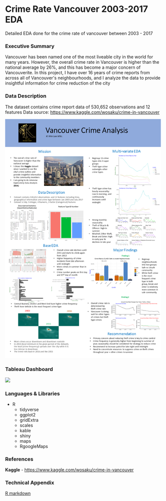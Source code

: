 # Crime Rate Vancouver 2003-2017 EDA

Detailed EDA done for the crime rate of vancouver between 2003 - 2017

### Executive Summary

Vancouver has been named one of the most liveable city in the world for many years. However, the overall crime rate in Vancouver is higher than the national average by 26%, and this has become a major concern of Vancouverite. In this project, I have over 16 years of crime reports from across all of Vancouver's neighbourhoods, and I analyze the data to provide insightful information for crime reduction of the city 


### Data Description

The dataset contains crime report data of 530,652 observations and 12 features
Data source: https://www.kaggle.com/wosaku/crime-in-vancouver

![](Slide1.PNG)


### Tableau Dashboard

<div class='tableauPlaceholder' id='viz1609640466425' style='position: relative'><noscript><a href='#'><img alt=' ' src='https:&#47;&#47;public.tableau.com&#47;static&#47;images&#47;Po&#47;PortfolioVancouverCrimeRate&#47;Dashboard12&#47;1_rss.png' style='border: none' /></a></noscript><object class='tableauViz'  style='display:none;'><param name='host_url' value='https%3A%2F%2Fpublic.tableau.com%2F' /> <param name='embed_code_version' value='3' /> <param name='site_root' value='' /><param name='name' value='PortfolioVancouverCrimeRate&#47;Dashboard12' /><param name='tabs' value='no' /><param name='toolbar' value='yes' /><param name='static_image' value='https:&#47;&#47;public.tableau.com&#47;static&#47;images&#47;Po&#47;PortfolioVancouverCrimeRate&#47;Dashboard12&#47;1.png' /> <param name='animate_transition' value='yes' /><param name='display_static_image' value='yes' /><param name='display_spinner' value='yes' /><param name='display_overlay' value='yes' /><param name='display_count' value='yes' /><param name='language' value='en' /></object></div> 


### Languages & Libraries

* R
    * tidyverse
    * ggplot2
    * gridExtra
    * scales
    * kable
    * shiny
    * maps
    * RgoogleMaps
    
### References

**Kaggle** - https://www.kaggle.com/wosaku/crime-in-vancouver

### Technical Appendix

[R markdown](https://github.com/kilee722/Crime_Rate_Vancouver_EDA/blob/master/R_final_project_EDA_complete.html)
